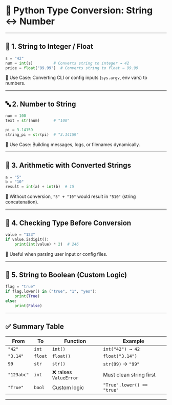 # 🔁 Python Type Conversion: String ↔ Number

---

## 🔢 1. String to Integer / Float

```python
s = "42"
num = int(s)         # Converts string to integer → 42
price = float("99.99")  # Converts string to float → 99.99
```

📌 Use Case: Converting CLI or config inputs (`sys.argv`, env vars) to numbers.

---

## 🔤 2. Number to String

```python
num = 100
text = str(num)      # "100"

pi = 3.14159
string_pi = str(pi)  # "3.14159"
```

📌 Use Case: Building messages, logs, or filenames dynamically.

---

## 🧮 3. Arithmetic with Converted Strings

```python
a = "5"
b = "10"
result = int(a) + int(b)  # 15
```

🛑 Without conversion, `"5" + "10"` would result in `"510"` (string concatenation).

---

## 🧪 4. Checking Type Before Conversion

```python
value = "123"
if value.isdigit():
    print(int(value) * 2)  # 246
```

📌 Useful when parsing user input or config files.

---

## 🧠 5. String to Boolean (Custom Logic)

```python
flag = "true"
if flag.lower() in ("true", "1", "yes"):
    print(True)
else:
    print(False)
```

---

## ✅ Summary Table

| From      | To        | Function      | Example             |
|-----------|-----------|----------------|---------------------|
| `"42"`    | `int`     | `int()`        | `int("42") → 42`    |
| `"3.14"`  | `float`   | `float()`      | `float("3.14")`     |
| `99`      | `str`     | `str()`        | `str(99)` → `"99"`  |
| `"123abc"`| `int`     | ❌ raises `ValueError` | Must clean string first |
| `"True"`  | `bool`    | Custom logic   | `"True".lower() == "true"` |

---


